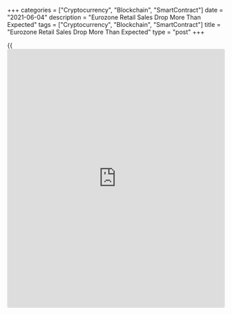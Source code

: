 +++
categories = ["Cryptocurrency", "Blockchain", "SmartContract"]
date = "2021-06-04"
description = "Eurozone Retail Sales Drop More Than Expected"
tags = ["Cryptocurrency", "Blockchain", "SmartContract"]
title = "Eurozone Retail Sales Drop More Than Expected"
type = "post"
+++

{{<iframe id="large-banner" src="https://www.bounty.group/#slide=17.0" width="100%" height="600" scrolling="no" style="border: 0px solid rgb(216, 221, 230); border-radius: 3px;">}}

Eurozone retail sales fell at a faster than expected pace in April,
after rising in the previous two months, as the Covid-19 lockdown
restrictions were tightened in some countries.

Retail sales decreased 3.1 percent from March, preliminary data from
Eurostat showed Friday. Economists had forecast a 1.2 percent drop.

In March, sales grew 3.3 percent, revised from 2.7 percent.

The latest decline was driven by a 5.1 percent slump in sales in the
non-food except automotive fuel group. Sales in the food, drinks,
tobacco group dropped 2 percent and those in the mail orders and
internet segment fell 2.9 percent.

Sales of automotive fuel in specialized stores grew 0.4 percent.

In the EU, retail sales decreased 3.1 percent from March, when they rose
3.2 percent. This was also the first fall in three months.

On a year-on-year basis, Euro area retail sales surged 23.9 percent in
April after a 13.1 percent growth in the previous month, revised from 12
percent. Economists had forecast 25.5 percent growth. Sales rose for a
second straight month.

"Sales are on a volatile ride at the moment, but all signs point toward
a stronger recovery for the rest of the second quarter," ING economist
Bert Colijn said.  
  
The economist said the end of the reopening retail rebound is unlikely
as consumers are keen to spend and unemployment has continued to decline
over the course of the second wave.

"Add the extra accumulated savings from last year to that and this gives
a solid outlook for the retail sector for the months ahead, which
underpins a strong consumption rebound," Colijn added.

For comments and feedback [contact](https://www.playgroundfx.com/contact/): editorial@rtt[news](https://www.letsplayfx.com/blog/forex-news-website/).com

[Economic News][1]

 **What parts of the world are seeing the best (and worst) economic
performances lately? Click[here][2] to check out our [Econ Scorecard][2]
and find out! See up-to-the-moment [ranking](https://www.playgroundfx.com/blog/crypto-exchange-ranking/)s for the best and worst
performers in [GDP][3], [unemployment rate][4], [inflation][5] and much
more.**

   1. www.rtt[news](https://www.letsplayfx.com/blog/forex-news-website/).com/Content/EconomicNews.aspx
   2. www.rtt[news](https://www.letsplayfx.com/blog/forex-news-website/).com/economic-scorecard/world-rank/retail-sales/highest-performance.aspx
   3. www.rtt[news](https://www.letsplayfx.com/blog/forex-news-website/).com/economic-scorecard/world-rank/GDP/highest-performance.aspx
   4. www.rtt[news](https://www.letsplayfx.com/blog/forex-news-website/).com/economic-scorecard/world-rank/unemployment-rate/lowest-performance.aspx
   5. www.rtt[news](https://www.letsplayfx.com/blog/forex-news-website/).com/economic-scorecard/world-rank/CPI/highest-performance.aspx